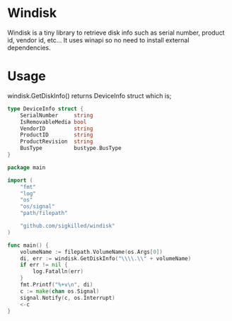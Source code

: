 # Windisk

Windisk is a tiny library to retrieve disk info such as serial number, product id, vendor id, etc... It uses winapi so no need to install external dependencies. 

# Usage

windisk.GetDiskInfo() returns DeviceInfo struct which is;

```go
type DeviceInfo struct {
	SerialNumber     string
	IsRemovableMedia bool
	VendorID         string
	ProductID        string
	ProductRevision  string
	BusType          bustype.BusType
}
```

```go
package main

import (
	"fmt"
	"log"
	"os"
	"os/signal"
	"path/filepath"

	"github.com/sigkilled/windisk"
)

func main() {
	volumeName := filepath.VolumeName(os.Args[0])
	di, err := windisk.GetDiskInfo("\\\\.\\" + volumeName)
	if err != nil {
		log.Fatalln(err)
	}
	fmt.Printf("%+v\n", di)
	c := make(chan os.Signal)
	signal.Notify(c, os.Interrupt)
	<-c
}
```